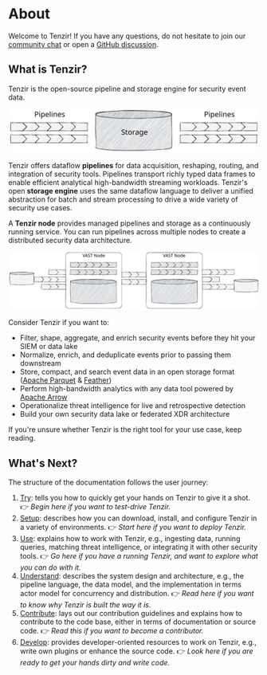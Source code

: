 # About

Welcome to Tenzir! If you have any questions, do not hesitate to join our
[community chat](/discord) or open a [GitHub
discussion](https://github.com/tenzir/tenzir/discussions).

## What is Tenzir?

<!-- Keep in sync with project README at https://github.com/tenzir/tenzir -->

Tenzir is the open-source pipeline and storage engine for security event data.

![Tenzir Building Blocks](/img/building-blocks.excalidraw.svg)

Tenzir offers dataflow **pipelines** for data acquisition, reshaping, routing, and
integration of security tools. Pipelines transport richly typed data frames to
enable efficient analytical high-bandwidth streaming workloads. Tenzir's open
**storage engine** uses the same dataflow language to deliver a unified
abstraction for batch and stream processing to drive a wide variety of security
use cases.

A **Tenzir node** provides managed pipelines and storage as a continuously
running service. You can run pipelines across multiple nodes to create a
distributed security data architecture.

![Tenzir Building Blocks](/img/architecture-nodes.excalidraw.svg)

Consider Tenzir if you want to:

- Filter, shape, aggregate, and enrich security events before they hit your SIEM
  or data lake
- Normalize, enrich, and deduplicate events prior to passing them downstream
- Store, compact, and search event data in an open storage format
  ([Apache Parquet](https://parquet.apache.org/) &
  [Feather](https://arrow.apache.org/docs/python/feather.html))
- Perform high-bandwidth analytics with any data tool powered by
  [Apache Arrow](https://arrow.apache.org)
- Operationalize threat intelligence for live and retrospective detection
- Build your own security data lake or federated XDR architecture

If you're unsure whether Tenzir is the right tool for your use case, keep
reading.

## What's Next?

The structure of the documentation follows the user journey:

1. [Try](../try/README.md): tells you how to quickly get your hands on Tenzir to
   give it a shot.
   👉 *Begin here if you want to test-drive Tenzir.*
2. [Setup](../setup/README.md): describes how you can download, install, and
   configure Tenzir in a variety of environments.
   👉 *Start here if you want to deploy Tenzir.*
3. [Use](../use/README.md): explains how to work with Tenzir, e.g., ingesting
   data, running queries, matching threat intelligence, or integrating it with
   other security tools.
   👉 *Go here if you have a running Tenzir, and want to explore what you can do
   with it.*
4. [Understand](../understand/README.md): describes the system design and
   architecture, e.g., the pipeline language, the data model, and the
   implementation in terms actor model for concurrency and distribution.
   👉 *Read here if you want to know why Tenzir is built the way it is.*
5. [Contribute](../contribute/README.md): lays out our contribution guidelines
   and explains how to contribute to the code base, either in terms of
   documentation or source code.
   👉 *Read this if you want to become a contributor.*
6. [Develop](../develop/README.md): provides developer-oriented resources to
   work on Tenzir, e.g., write own plugins or enhance the source code.
   👉 *Look here if you are ready to get your hands dirty and write code.*
